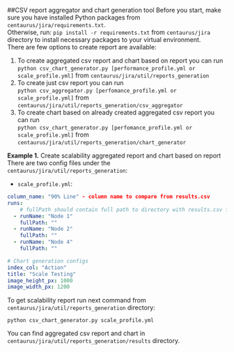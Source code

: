 ##CSV report aggregator and chart generation tool
Before you start, make sure you have installed Python packages from `centaurus/jira/requirements.txt`. <br>
Otherwise, run:
`pip install -r requirements.txt` from `centaurus/jira` directory to install necessary packages to your virtual environment.
<br>
There are few options to create report are available:
1) To create aggregated csv report and chart based on report you can run <br>
 `python csv_chart_generator.py [performance_profile.yml or scale_profile.yml]` from `centaurus/jira/util/reports_generation`
2) To create just csv report you can run <br>
`python csv_aggregator.py [perfomance_profile.yml or scale_profile.yml]` from `centaurus/jira/util/reports_generation/csv_aggregator`
3) To create chart based on already created aggregated csv report you can run <br>
`python csv_chart_generator.py [perfomance_profile.yml or scale_profile.yml]` from `centaurus/jira/util/reports_generation/chart_generator`

<b>Example 1.</b> Create scalability aggregated report and chart based on report <br>
 There are two config files under the `centaurus/jira/util/reports_generation`: <br>
 - `scale_profile.yml`:
```yaml
column_name: "90% Line" - column name to compare from results.csv
runs:
    # fullPath should contain full path to directory with results.csv for the specific run. E.g. /home/$USER/centaurus/jira/results/2019-08-06_17-41-08
  - runName: "Node 1"
    fullPath: "" 
  - runName: "Node 2"
    fullPath: ""
  - runName: "Node 4"
    fullPath: ""

# Chart generation configs
index_col: "Action"
title: "Scale Testing"
image_height_px: 1000
image_width_px: 1200

```

To get scalability report run next command from `centaurus/jira/util/reports_generation` directory: 
```
python csv_chart_generator.py scale_profile.yml
```
You can find aggregated csv report and chart in `centaurus/jira/util/reports_generation/results` directory.
